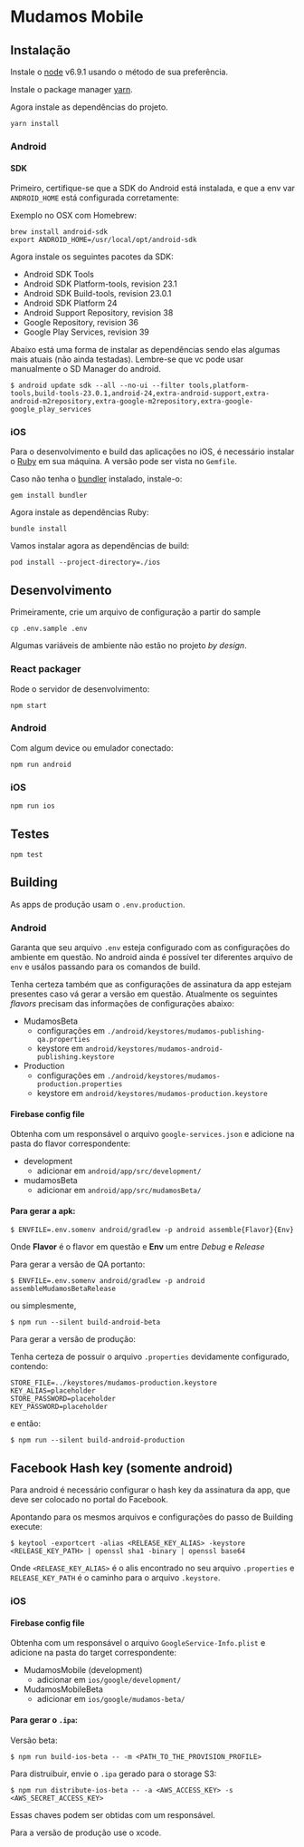 # Mudamos Mobile

## Instalação

Instale o [node](https://nodejs.org) v6.9.1 usando o método de sua preferência.

Instale o package manager [yarn](https://yarnpkg.com/en/docs/install).

Agora instale as dependências do projeto.

```
yarn install
```

### Android

#### SDK

Primeiro, certifique-se que a SDK do Android está instalada, e que a env var `ANDROID_HOME` está configurada corretamente:

Exemplo no OSX com Homebrew:
```
brew install android-sdk
export ANDROID_HOME=/usr/local/opt/android-sdk
```

Agora instale os seguintes pacotes da SDK:

* Android SDK Tools
* Android SDK Platform-tools, revision 23.1
* Android SDK Build-tools, revision 23.0.1
* Android SDK Platform 24
* Android Support Repository, revision 38
* Google Repository, revision 36
* Google Play Services, revision 39

Abaixo está uma forma de instalar as dependências sendo elas algumas mais atuais (não ainda testadas). Lembre-se que vc pode usar manualmente o SD Manager do android.

```
$ android update sdk --all --no-ui --filter tools,platform-tools,build-tools-23.0.1,android-24,extra-android-support,extra-android-m2repository,extra-google-m2repository,extra-google-google_play_services
```

### iOS

Para o desenvolvimento e build das aplicações no iOS, é necessário instalar o [Ruby](https://www.ruby-lang.org) em sua máquina. A versão pode ser vista no `Gemfile`.

Caso não tenha o [bundler](http://bundler.io/) instalado, instale-o:

```
gem install bundler
```

Agora instale as dependências Ruby:

```
bundle install
```

Vamos instalar agora as dependências de build:

```
pod install --project-directory=./ios
```

## Desenvolvimento

Primeiramente, crie um arquivo de configuração a partir do sample
```
cp .env.sample .env
```

Algumas variáveis de ambiente não estão no projeto *by design*.

### React packager

Rode o servidor de desenvolvimento:

```
npm start
```

### Android

Com algum device ou emulador conectado:
```
npm run android
```

### iOS

```
npm run ios
```

## Testes

```
npm test
```

## Building

As apps de produção usam o `.env.production`.

### Android

Garanta que seu arquivo `.env` esteja configurado com as configurações do ambiente em questão.
No android ainda é possível ter diferentes arquivo de `env` e usálos passando para os comandos de build.

Tenha certeza também que as configurações de assinatura da app estejam presentes caso vá gerar a versão em questão.
Atualmente os seguintes *flavors* precisam das informações de configurações abaixo:

- MudamosBeta
  - configurações em `./android/keystores/mudamos-publishing-qa.properties`
  - keystore em `android/keystores/mudamos-android-publishing.keystore`
- Production
  - configurações em `./android/keystores/mudamos-production.properties`
  - keystore em `android/keystores/mudamos-production.keystore`

#### Firebase config file

Obtenha com um responsável o arquivo `google-services.json` e adicione na pasta do flavor correspondente:

- development
  - adicionar em `android/app/src/development/`
- mudamosBeta
  - adicionar em `android/app/src/mudamosBeta/`

#### Para gerar a apk:

```
$ ENVFILE=.env.somenv android/gradlew -p android assemble{Flavor}{Env}
```

Onde **Flavor** é o flavor em questão e **Env** um entre *Debug* e *Release*

Para gerar a versão de QA portanto:

```
$ ENVFILE=.env.somenv android/gradlew -p android assembleMudamosBetaRelease
```

ou simplesmente,

```
$ npm run --silent build-android-beta
```

Para gerar a versão de produção:

Tenha certeza de possuir o arquivo `.properties` devidamente configurado, contendo:

```
STORE_FILE=../keystores/mudamos-production.keystore
KEY_ALIAS=placeholder
STORE_PASSWORD=placeholder
KEY_PASSWORD=placeholder
```

e então:


```
$ npm run --silent build-android-production
```


## Facebook Hash key (somente android)

Para android é necessário configurar o hash key da assinatura da app, que deve ser colocado no portal do Facebook.

Apontando para os mesmos arquivos e configurações do passo de Building execute:

```
$ keytool -exportcert -alias <RELEASE_KEY_ALIAS> -keystore <RELEASE_KEY_PATH> | openssl sha1 -binary | openssl base64
```

Onde `<RELEASE_KEY_ALIAS>` é o alis encontrado no seu arquivo `.properties` e `RELEASE_KEY_PATH` é o caminho para o arquivo `.keystore`.


### iOS

#### Firebase config file

Obtenha com um responsável o arquivo `GoogleService-Info.plist` e adicione na pasta do target correspondente:

- MudamosMobile (development)
  - adicionar em `ios/google/development/`
- MudamosMobileBeta
  - adicionar em `ios/google/mudamos-beta/`



#### Para gerar o `.ipa`:

Versão beta:

```
$ npm run build-ios-beta -- -m <PATH_TO_THE_PROVISION_PROFILE>
```

Para distruibuir, envie o `.ipa` gerado para o storage S3:

```
$ npm run distribute-ios-beta -- -a <AWS_ACCESS_KEY> -s <AWS_SECRET_ACCESS_KEY>
```

Essas chaves podem ser obtidas com um responsável.

Para a versão de produção use o xcode.
